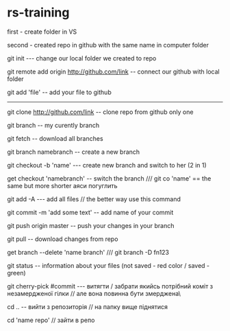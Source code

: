 # rs-training

first - create folder in VS

second - created repo in github with the same name in computer folder

git init --- change our local folder we created to repo

git remote add origin http://github.com/link -- connect our github with local folder

git add 'file' -- add your file to github

---

git clone http://github.com/link -- clone repo from github only one

git branch -- my curently branch

git fetch -- download all branches

git branch namebranch -- create a new branch

git checkout -b 'name' --- create new branch and switch to her (2 in 1)

get checkout 'namebranch' -- switch the branch /// git co 'name' == the same but more shorter аяси погуглить

git add -A --- add all files // the better way use this command

git commit -m 'add some text' -- add name of your commit

git push origin master -- push your changes in your branch

git pull -- download changes from repo

get branch --delete 'name branch' /// git branch -D fn123

git status -- information about your files (not saved - red color / saved - green)

git cherry-pick #commit --- витягти / забрати якийсь потрібний коміт з незамердженої гілки // але вона повинна бути змерджена\

cd .. -- вийти з репозиторія // на папку вище піднятися

cd 'name repo' // зайти в репо
